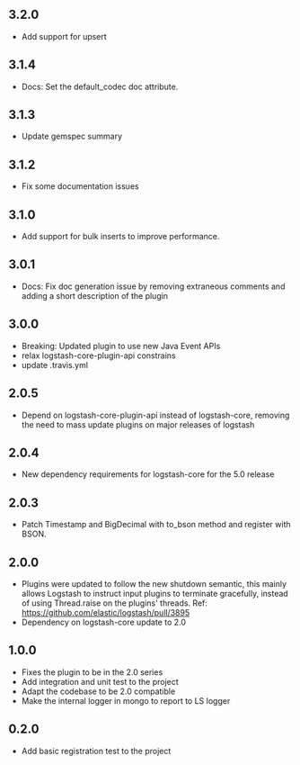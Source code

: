 ## 3.2.0
  - Add support for upsert

## 3.1.4
  - Docs: Set the default_codec doc attribute.

## 3.1.3
  - Update gemspec summary

## 3.1.2
  - Fix some documentation issues

## 3.1.0
 - Add support for bulk inserts to improve performance.

## 3.0.1
 - Docs: Fix doc generation issue by removing extraneous comments and adding a short description of the plugin

## 3.0.0
 - Breaking: Updated plugin to use new Java Event APIs
 - relax logstash-core-plugin-api constrains
 - update .travis.yml

## 2.0.5
  - Depend on logstash-core-plugin-api instead of logstash-core, removing the need to mass update plugins on major releases of logstash

## 2.0.4
  - New dependency requirements for logstash-core for the 5.0 release

## 2.0.3
 - Patch Timestamp and BigDecimal with to_bson method and register with BSON.

## 2.0.0
 - Plugins were updated to follow the new shutdown semantic, this mainly allows Logstash to instruct input plugins to terminate gracefully,
   instead of using Thread.raise on the plugins' threads. Ref: https://github.com/elastic/logstash/pull/3895
 - Dependency on logstash-core update to 2.0

## 1.0.0
 - Fixes the plugin to be in the 2.0 series
 - Add integration and unit test to the project
 - Adapt the codebase to be 2.0 compatible
 - Make the internal logger in mongo to report to LS logger

## 0.2.0
 - Add basic registration test to the project
